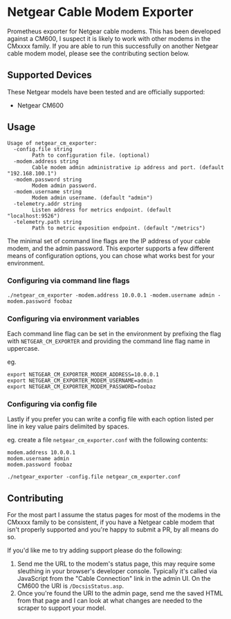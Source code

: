 # Netgear Cable Modem Exporter

Prometheus exporter for Netgear cable modems. This has been developed against a CM600, I suspect it
is likely to work with other modems in the CMxxxx family. If you are able to run this successfully
on another Netgear cable modem model, please see the contributing section below.

## Supported Devices

These Netgear models have been tested and are officially supported:

* Netgear CM600

## Usage

```
Usage of netgear_cm_exporter:
  -config.file string
    	Path to configuration file. (optional)
  -modem.address string
    	Cable modem admin administrative ip address and port. (default "192.168.100.1")
  -modem.password string
    	Modem admin password.
  -modem.username string
    	Modem admin username. (default "admin")
  -telemetry.addr string
    	Listen address for metrics endpoint. (default "localhost:9526")
  -telemetry.path string
    	Path to metric exposition endpoint. (default "/metrics")
```

The minimal set of command line flags are the IP address of your cable modem, and the admin password. This
exporter supports a few different means of configuration options, you can chose what works best for your environment.

### Configuring via command line flags

```
./netgear_cm_exporter -modem.address 10.0.0.1 -modem.username admin -modem.password foobaz
```

### Configuring via environment variables

Each command line flag can be set in the environment by prefixing the flag with `NETGEAR_CM_EXPORTER` and
providing the command line flag name in uppercase.

eg.

```
export NETGEAR_CM_EXPORTER_MODEM_ADDRESS=10.0.0.1
export NETGEAR_CM_EXPORTER_MODEM_USERNAME=admin
export NETGEAR_CM_EXPORTER_MODEM_PASSWORD=foobaz
```

### Configuring via config file

Lastly if you prefer you can write a config file with each option listed per line in key value pairs delimited by
spaces.

eg. create a file `netgear_cm_exporter.conf` with the following contents:

```
modem.address 10.0.0.1
modem.username admin
modem.password foobaz
```

```
./netgear_exporter -config.file netgear_cm_exporter.conf
```

## Contributing

For the most part I assume the status pages for most of the modems in the CMxxxx family to be
consistent, if you have a Netgear cable modem that isn't properly supported and you're happy to
submit a PR, by all means do so.

If you'd like me to try adding support please do the following:

1. Send me the URL to the modem's status page, this may require some sleuthing in your browser's
   developer console. Typically it's called via JavaScript from the "Cable Connection" link in
   the admin UI. On the CM600 the URI is `/DocsisStatus.asp`.
2. Once you're found the URI to the admin page, send me the saved HTML from that page and I can
   look at what changes are needed to the scraper to support your model.
